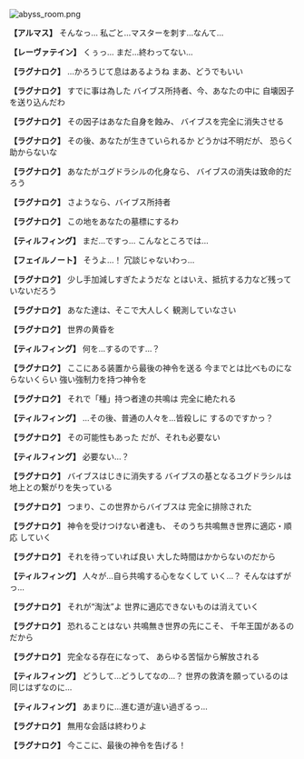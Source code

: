 
![abyss_room.png](../images/backgrounds/abyss_room.png)

**【アルマス】**
そんなっ…
私ごと…マスターを刺す…なんて…

**【レーヴァテイン】**
くぅっ…
まだ…終わってない…

**【ラグナロク】**
…かろうじて息はあるようね
まあ、どうでもいい

**【ラグナロク】**
すでに事は為した
バイブス所持者、今、あなたの中に
自壊因子を送り込んだわ

**【ラグナロク】**
その因子はあなた自身を蝕み、
バイブスを完全に消失させる

**【ラグナロク】**
その後、あなたが生きていられるか
どうかは不明だが、
恐らく助からないな

**【ラグナロク】**
あなたがユグドラシルの化身なら、
バイブスの消失は致命的だろう

**【ラグナロク】**
さようなら、バイブス所持者

**【ラグナロク】**
この地をあなたの墓標にするわ

**【ティルフィング】**
まだ…ですっ…
こんなところでは…

**【フェイルノート】**
そうよ…！
冗談じゃないわっ…

**【ラグナロク】**
少し手加減しすぎたようだな
とはいえ、抵抗する力など残って
いないだろう

**【ラグナロク】**
あなた達は、そこで大人しく
観測していなさい

**【ラグナロク】**
世界の黄昏を

**【ティルフィング】**
何を…するのです…？

**【ラグナロク】**
ここにある装置から最後の神令を送る
今までとは比べものにならないくらい
強い強制力を持つ神令を

**【ラグナロク】**
それで「種」持つ者達の共鳴は
完全に絶たれる

**【ティルフィング】**
…その後、普通の人々を…皆殺しに
するのですかっ？

**【ラグナロク】**
その可能性もあった
だが、それも必要ない

**【ティルフィング】**
必要ない…？

**【ラグナロク】**
バイブスはじきに消失する
バイブスの基となるユグドラシルは
地上との繋がりを失っている

**【ラグナロク】**
つまり、この世界からバイブスは
完全に排除された

**【ラグナロク】**
神令を受けつけない者達も、
そのうち共鳴無き世界に適応・順応
していく

**【ラグナロク】**
それを待っていれば良い
大した時間はかからないのだから

**【ティルフィング】**
人々が…自ら共鳴する心をなくして
いく…？
そんなはずがっ…

**【ラグナロク】**
それが“淘汰”よ
世界に適応できないものは消えていく

**【ラグナロク】**
恐れることはない
共鳴無き世界の先にこそ、
千年王国があるのだから

**【ラグナロク】**
完全なる存在になって、
あらゆる苦悩から解放される

**【ティルフィング】**
どうして…どうしてなの…？
世界の救済を願っているのは
同じはずなのに…

**【ティルフィング】**
あまりに…進む道が違い過ぎるっ…

**【ラグナロク】**
無用な会話は終わりよ

**【ラグナロク】**
今ここに、最後の神令を告げる！